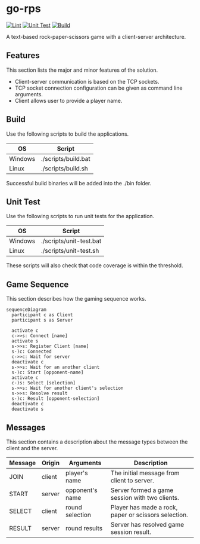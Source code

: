 # go-rps

[![Lint](https://github.com/toivjon/go-rps/actions/workflows/lint.yml/badge.svg?branch=main)](https://github.com/toivjon/go-rps/actions/workflows/lint.yml)
[![Unit Test](https://github.com/toivjon/go-rps/actions/workflows/unit-test.yml/badge.svg?branch=main)](https://github.com/toivjon/go-rps/actions/workflows/unit-test.yml)
[![Build](https://github.com/toivjon/go-rps/actions/workflows/build.yml/badge.svg?branch=main)](https://github.com/toivjon/go-rps/actions/workflows/build.yml)

A text-based rock-paper-scissors game with a client-server architecture.

## Features

This section lists the major and minor features of the solution.

- Client-server communication is based on the TCP sockets.
- TCP socket connection configuration can be given as command line arguments.
- Client allows user to provide a player name.

## Build

Use the following scripts to build the applications.

| OS      | Script              |
| ------- | ------------------- |
| Windows | ./scripts/build.bat |
| Linux   | ./scripts/build.sh  |

Successful build binaries will be added into the ./bin folder.

## Unit Test

Use the following scripts to run unit tests for the application.

| OS      | Script                  |
| ------- | ----------------------- |
| Windows | ./scripts/unit-test.bat |
| Linux   | ./scripts/unit-test.sh  |

These scripts will also check that code coverage is within the threshold.

## Game Sequence

This section describes how the gaming sequence works.

```mermaid
sequenceDiagram
  participant c as Client
  participant s as Server

  activate c
  c->>s: Connect [name]
  activate s
  s->>s: Register Client [name]
  s-)c: Connected
  c->>c: Wait for server
  deactivate c
  s->>s: Wait for an another client
  s-)c: Start [opponent-name]
  activate c
  c-)s: Select [selection]
  s->>s: Wait for another client's selection
  s->>s: Resolve result
  s-)c: Result [opponent-selection]
  deactivate c
  deactivate s
```

## Messages

This section contains a description about the message types between the client and the server.

| Message | Origin | Arguments       | Description                                          |
| ------- | ------ | --------------- | ---------------------------------------------------- |
| JOIN    | client | player's name   | The initial message from client to server.           |
| START   | server | opponent's name | Server formed a game session with two clients.       |
| SELECT  | client | round selection | Player has made a rock, paper or scissors selection. |
| RESULT  | server | round results   | Server has resolved game session result.             |
